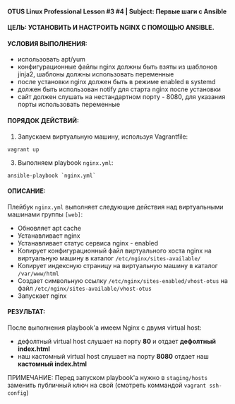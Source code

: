 #### OTUS Linux Professional Lesson #3 #4  |  Subject: Первые шаги с Ansible

#### ЦЕЛЬ: УСТАНОВИТЬ И НАСТРОИТЬ NGINX С ПОМОЩЬЮ ANSIBLE.

#### УСЛОВИЯ ВЫПОЛНЕНИЯ:
- использовать apt/yum
- конфигурационные файлы nginx должны быть взяты из шаблонов jinja2, шаблоны должны использовать переменные
- после установки nginx должен быть в режиме enabled в systemd
- должен быть использован notify для старта nginx после установки
- сайт должен слушать на нестандартном порту - 8080, для указания порты использовать переменные

#### ПОРЯДОК ДЕЙСТВИЙ:

1. Запускаем виртуальную машину, используя Vagrantfile:
```
vagrant up
```
3. Выполняем playbook `nginx.yml`:
```
ansible-playbook `nginx.yml`
```
#### ОПИСАНИЕ: 

Плейбук `nginx.yml` выполняет следующие действия над  виртуальными машинами группы `[web]`:

- Обновляет apt cache
-  Устанавливает nginx
-  Устанавливает статус сервиса nginx - enabled
-  Копирует конфигурационный файл виртуального хоста nginx на виртуальную машину в каталог `/etc/nginx/sites-available/`
-  Копирует индексную страницу на виртуальную машину в каталог `/var/www/html`
-  Создает символьную ссылку `/etc/nginx/sites-enabled/vhost-otus` на файл `/etc/nginx/sites-available/vhost-otus`
-  Запускает nginx

#### РЕЗУЛЬТАТ:

После выполнения playbook'а имеем Nginx с двумя virtual host:
- дефолтный virtual host слушает на порту **80** и отдает **дефолтный index.html**
- наш кастомный virtual host слушает на порту **8080** отдает наш **кастомный index.html**

ПРИМЕЧАНИЕ: 
Перед запуском playbook'a нужно в `staging/hosts` заменить публичный ключ на свой (смотреть коммандой `vagrant ssh-config`)

